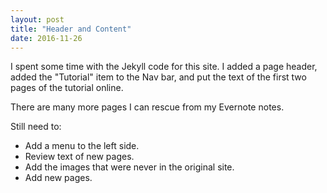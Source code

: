```yaml
---
layout: post
title: "Header and Content"
date: 2016-11-26
---
```


I spent some time with the Jekyll code for this site.  I added a page
header, added the "Tutorial" item to the Nav bar, and put the text of
the first two pages of the tutorial online.

There are many more pages I can rescue from my Evernote notes.

Still need to:
* Add a menu to the left side.
* Review text of new pages.
* Add the images that were never in the original site.
* Add new pages.





